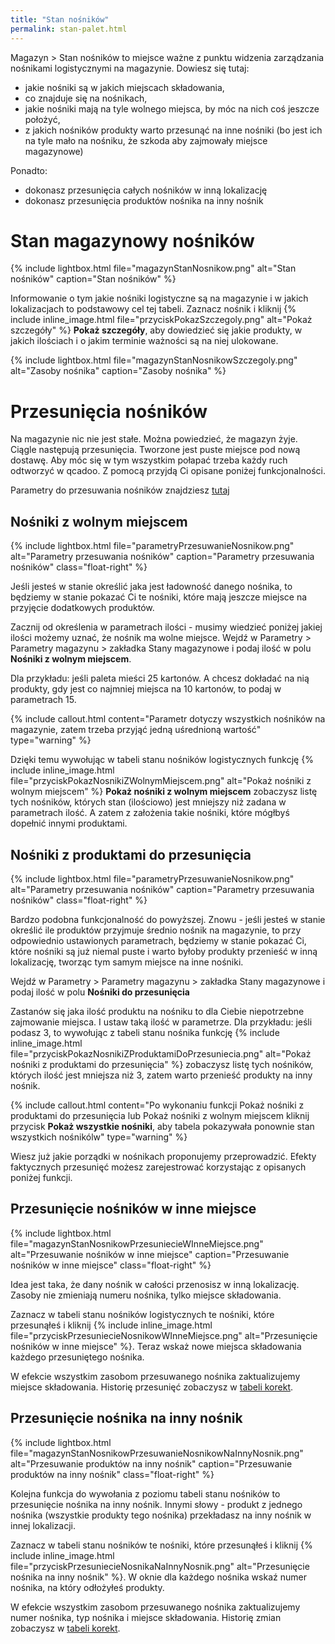 ```yaml
---
title: "Stan nośników"
permalink: stan-palet.html
---
```


Magazyn > Stan nośników to miejsce ważne z punktu widzenia zarządzania nośnikami logistycznymi na magazynie. Dowiesz się tutaj:
- jakie nośniki są w jakich miejscach składowania,
- co znajduje się na nośnikach,
- jakie nośniki mają na tyle wolnego miejsca, by móc na nich coś jeszcze położyć,
- z jakich nośników produkty warto przesunąć na inne nośniki (bo jest ich na tyle mało na nośniku, że szkoda aby zajmowały miejsce magazynowe)

Ponadto:
- dokonasz przesunięcia całych nośników w inną lokalizację
- dokonasz przesunięcia produktów nośnika na inny nośnik

# Stan magazynowy nośników

{% include lightbox.html file="magazynStanNosnikow.png" alt="Stan nośników" caption="Stan nośników" %}

Informowanie o tym jakie nośniki logistyczne są na magazynie i w jakich lokalizacjach to podstawowy cel tej tabeli. Zaznacz nośnik i kliknij {% include inline_image.html file="przyciskPokazSzczegoly.png" alt="Pokaż szczegóły" %} **Pokaż szczegóły**, aby dowiedzieć się jakie produkty, w jakich ilościach i o jakim terminie ważności są na niej ulokowane.

{% include lightbox.html file="magazynStanNosnikowSzczegoly.png" alt="Zasoby nośnika" caption="Zasoby nośnika" %}

# Przesunięcia nośników

Na magazynie nic nie jest stałe. Można powiedzieć, że magazyn żyje. Ciągle następują przesunięcia. Tworzone jest puste miejsce pod nową dostawę. Aby móc się w tym wszystkim połapać trzeba każdy ruch odtworzyć w qcadoo. Z pomocą przyjdą Ci opisane poniżej funkcjonalności.

Parametry do przesuwania nośników znajdziesz [tutaj](/parametry-magazyn#parametry-stanu-magazynowego)

## Nośniki z wolnym miejscem

{% include lightbox.html file="parametryPrzesuwanieNosnikow.png" alt="Parametry przesuwania nośników" caption="Parametry przesuwania nośników" class="float-right" %}

Jeśli jesteś w stanie określić jaka jest ładowność danego nośnika, to będziemy w stanie pokazać Ci te nośniki, które mają jeszcze miejsce na przyjęcie dodatkowych produktów.

Zacznij od określenia w parametrach ilości - musimy wiedzieć poniżej jakiej ilości możemy uznać, że nośnik ma wolne miejsce. 
Wejdź w  Parametry > Parametry magazynu > zakładka Stany magazynowe i podaj ilość w polu **Nośniki z wolnym miejscem**.

Dla przykładu: jeśli paleta mieści 25 kartonów. A chcesz dokładać na nią produkty, gdy jest co najmniej miejsca na 10 kartonów, to podaj w parametrach 15. 

{% include callout.html content="Parametr dotyczy wszystkich nośników na magazynie, zatem trzeba przyjąć jedną uśrednioną wartość" type="warning" %}

Dzięki temu wywołując w tabeli stanu nośników logistycznych funkcję {% include inline_image.html file="przyciskPokazNosnikiZWolnymMiejscem.png" alt="Pokaż nośniki z wolnym miejscem" %} **Pokaż nośniki z wolnym miejscem** zobaczysz listę tych nośników, których stan (ilościowo) jest mniejszy niż zadana w parametrach ilość. A zatem z założenia takie nośniki, które mógłbyś dopełnić innymi produktami.


## Nośniki z produktami do przesunięcia

{% include lightbox.html file="parametryPrzesuwanieNosnikow.png" alt="Parametry przesuwania nośników" caption="Parametry przesuwania nośników" class="float-right" %}

Bardzo podobna funkcjonalność do powyższej. Znowu - jeśli jesteś w stanie określić ile produktów przyjmuje średnio nośnik na magazynie, to przy odpowiednio ustawionych parametrach, będziemy w stanie pokazać Ci, które nośniki są już niemal puste i warto byłoby produkty przenieść w inną lokalizację, tworząc tym samym miejsce na inne nośniki.

Wejdź w  Parametry > Parametry magazynu > zakładka Stany magazynowe i podaj ilość w polu **Nośniki do przesunięcia**

Zastanów się jaka ilość produktu na nośniku to dla Ciebie niepotrzebne zajmowanie miejsca. I ustaw taką ilość w parametrze. Dla przykładu: jeśli podasz 3, to wywołując z tabeli stanu nośnika funkcję {% include inline_image.html file="przyciskPokazNosnikiZProduktamiDoPrzesuniecia.png" alt="Pokaż nośniki z produktami do przesunięcia" %} zobaczysz listę tych nośników, których ilość jest mniejsza niż 3, zatem warto przenieść produkty na inny nośnik.

{% include callout.html content="Po wykonaniu funkcji Pokaż nośniki z produktami do przesunięcia lub Pokaż nośniki z wolnym miejscem kliknij przycisk **Pokaż wszystkie nośniki**, aby tabela pokazywała ponownie stan wszystkich nośnikólw" type="warning" %}

Wiesz już jakie porządki w nośnikach proponujemy przeprowadzić. Efekty faktycznych przesunięć możesz zarejestrować korzystając z opisanych poniżej funkcji.

## Przesunięcie nośników w inne miejsce

{% include lightbox.html file="magazynStanNosnikowPrzesuniecieWInneMiejsce.png" alt="Przesuwanie nośników w inne miejsce" caption="Przesuwanie nośników w inne miejsce" class="float-right" %}

Idea jest taka, że dany nośnik w całości przenosisz w inną lokalizację. Zasoby nie zmieniają numeru nośnika, tylko miejsce składowania.

Zaznacz w tabeli stanu nośników logistycznych te nośniki, które przesunąłeś i kliknij {% include inline_image.html file="przyciskPrzesuniecieNosnikowWInneMiejsce.png" alt="Przesunięcie nośników w inne miejsce" %}.
Teraz wskaż nowe miejsca składowania każdego przesuniętego nośnika.

W efekcie wszystkim zasobom przesuwanego nośnika zaktualizujemy miejsce składowania. Historię przesunięć zobaczysz w [tabeli korekt](/korekty).

## Przesunięcie nośnika na inny nośnik

{% include lightbox.html file="magazynStanNosnikowPrzesuwanieNosnikowNaInnyNosnik.png" alt="Przesuwanie produktów na inny nośnik" caption="Przesuwanie produktów na inny nośnik" class="float-right" %}

Kolejna funkcja do wywołania z poziomu tabeli stanu nośników to przesunięcie nośnika na inny nośnik. Innymi słowy - produkt z jednego nośnika (wszystkie produkty tego nośnika) przekładasz na inny nośnik w innej lokalizacji. 

Zaznacz w tabeli stanu nośników te nośniki, które przesunąłeś i kliknij {% include inline_image.html file="przyciskPrzesuniecieNosnikaNaInnyNosnik.png" alt="Przesunięcie nośnika na inny nośnik" %}.
W oknie dla każdego nośnika wskaź numer nośnika, na który odłożyłeś produkty. 

W efekcie wszystkim zasobom przesuwanego nośnika zaktualizujemy numer nośnika, typ nośnika i miejsce składowania. Historię zmian zobaczysz w [tabeli korekt](/korekty).